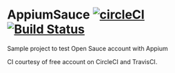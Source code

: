 # AppiumSauce [![circleCI](https://circleci.com/gh/Simon-Kaz/AppiumSauce.svg?style=shield&circle-token=:circle-token)](https://circleci.com/gh/Simon-Kaz/AppiumSauce) [![Build Status](https://travis-ci.org/Simon-Kaz/AppiumSauce.svg?branch=master)](https://travis-ci.org/Simon-Kaz/AppiumSauce)
Sample project to test Open Sauce account with Appium

CI courtesy of free account on CircleCI and TravisCI.
